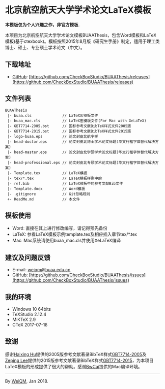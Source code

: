 # 北京航空航天大学学术论文LaTeX模板

**本模板仅为个人兴趣之作，非官方模板.**

本项目为北京航空航天大学学术论文模板BUAAThesis，包含Word模板和LaTeX模板(基于ctexbook)。模板按照2015年8月版《研究生手册》制定，适用于理工类博士、硕士、专业硕士学术论文（中文）。


## 下载地址

+ [GitHub](https://github.com/CheckBoxStudio): [https://github.com/CheckBoxStudio/BUAAThesis/releases](https://github.com/CheckBoxStudio/BUAAThesis/releases)

## 文件列表

```
BUAAThesis
 |- buaa.cls              // LaTeX宏模板文件
 |- buaa_mac.cls          // LaTeX宏模板文件(For Mac with XeLaTeX)
 |- GBT7714-2005.bst      // 国标参考文献BibTeX样式文件2005版
 |- GBT7714-2015.bst      // 国标参考文献BibTeX样式文件2015版
 |- logo-buaa.eps         // 论文封皮北航字样
 |- head-doctor.eps       // 论文封皮北博士学术论文标题(华文行楷字体替代解决方案)
 |- head-master.eps       // 论文封皮北学硕学术论文标题(华文行楷字体替代解决方案)
 |- head-professional.eps // 论文封皮北专硕学术论文标题(华文行楷字体替代解决方案)
 |- Template.tex          // LaTeX模板
 |- tex/*.tex             // LaTeX模板样例中的
 |- ref.bib               // LaTeX模板中的参考文献Bib文件
 |- Template.docx         // Word模板
 |- .gitignore            // Git忽略规则
 +- ReadMe.md             // 本文件
```

## 模板使用

+ Word: 直接在其上进行修改编写，请记得预先备份
+ LaTeX: 参看LaTeX模板示例template.tex及相应插入章节tex/*.tex
+ Mac: Mac系统请使用buaa_mac.cls并使用XeLaTeX编译
## 建议及问题反馈

+ E-mail: [weiqm@buaa.edu.cn](weiqm@buaa.edu.cn)
+ GitHub: [https://github.com/CheckBoxStudio/BUAAThesis/issues](https://github.com/CheckBoxStudio/BUAAThesis/issues)

## 我的环境

+ Windows 10 64bits
+ TeXStudio 2.12.4
+ MiKTeX 2.9
+ CTeX 2017-07-18

## 致谢

感谢[Haixing Hu](https://github.com/Haixing-Hu)提供的2005版参考文献著录BibTeX样式[GBT7714-2005](https://github.com/Haixing-Hu/GBT7714-2005-BibTeX-Style)及[Zeping Lee](https://github.com/zepinglee)提供的2015版参考文献著录BibTeX样式[GBT7714-2015](https://github.com/zepinglee/gbt7714-bibtex-style)，为本项目LaTeX模板的形成提供了很大的帮助。感谢[BwCai](https://github.com/BwCai)提供的Mac编译环境。

***

By [WeiQM](https://github.com/weiquanmao), Jan 2018.